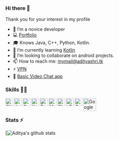 ### Hi there 👋

Thank you for your interest in my profile
</br>

<!--
![Profile Views](https://hits.seeyoufarm.com/api/count/incr/badge.svg?url=https://github.com/aditya-shri/&title=Profile%20Views)
-->
- 🔭 I’m a novice developer
- 💻 [Portfolio](https://adityashri.tk)
- 🎓 Knows Java, C++, Python, Kotlin.
- 🌱 I’m currently learning [Kotlin](https://en.wikipedia.org/wiki/Kotlin_(programming_language))
- 👯 I’m looking to collaborate on android projects.
- 📫 How to reach me: mymail@adityashri.tk
- ⚡ [VPN](https://github.com/aditya-shri/VPN)
- 💬 [Basic Video Chat app](https://video.adityshri.tk)
<!--
- 🤔 I’m looking for help with ...
- 💬 Ask me about ...
- 😄 Pronouns: ...
- ⚡ Fun fact: ... 
-->


### Skills 👨‍💻

<img align="left" alt="GitHub" width="24px" src="https://cdn.jsdelivr.net/npm/simple-icons@latest/icons/github.svg" />
<img align="left" alt="Java" width="24px" src="https://cdn.jsdelivr.net/npm/simple-icons@latest/icons/java.svg" />
<img align="left" alt="C++" width="24px" src="https://cdn.jsdelivr.net/npm/simple-icons@latest/icons/cplusplus.svg" />
<img align="left" alt="Kotlin" width="24px" src="https://cdn.jsdelivr.net/npm/simple-icons@latest/icons/kotlin.svg" />
<img align="left" alt="Python" width="24px" src="https://cdn.jsdelivr.net/npm/simple-icons@latest/icons/python.svg" />
<img align="left" alt="MySQL" width="24px" src="https://cdn.jsdelivr.net/npm/simple-icons@latest/icons/mysql.svg" />
<img align="left" alt="Cloudflare" width="24px" src="https://cdn.jsdelivr.net/npm/simple-icons@latest/icons/cloudflare.svg" />
<img align="left" alt="cPanel" width="24px" src="https://cdn.jsdelivr.net/npm/simple-icons@latest/icons/cpanel.svg" />
<img align="left" alt="Google Products Expert" width="24px" src="https://cdn.jsdelivr.net/npm/simple-icons@latest/icons/google.svg" />
<img align="left" alt="Google Products Expert" width="40px" src="https://img.icons8.com/color/48/000000/c-plus-plus-logo.png"/>

</br>
</br>

### Stats ⚡️

[![Aditya's github stats](https://github-readme-stats.vercel.app/api?username=aditya-shri&show_icons=true&theme=radical)
